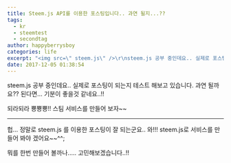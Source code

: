 ```yaml
---
title: Steem.js API를 이용한 포스팅입니다.. 과연 될지...??
tags:
  - kr
  - steemtest
  - secondtag
author: happyberrysboy
categories: life
excerpt: "<img src=\" steem.js\" />\r\nsteem.js 공부 중인데요.. 실제로 포스팅이 되는지 테스트 해보고 있습니다.  과연 될까요?? 된다면... 기분이 좋을것 같네요..!!  되라되라 뿅뿅뿅!! 스팀 서비스를 만들어 보자~~  ___  헙... 정말로 를 이용한 포스팅이 잘 되는군요.. 와!!!로 서비스를 만들어 봐야 겠어요~~^^;  뭐를 한번 만들어 볼까나.....  고민해보겠습니다......"
date: 2017-12-05 01:38:54
---
```


steem.js 공부 중인데요.. 실제로 포스팅이 되는지 테스트 해보고 있습니다. 
과연 될까요?? 된다면... 기분이 좋을것 같네요..!!

되라되라 뿅뿅뿅!! 스팀 서비스를 만들어 보자~~

___

헙... 정말로 steem.js 를 이용한 포스팅이 잘 되는군요..
와!!! steem.js로 서비스를 만들어 봐야 겠어요~~^^;

뭐를 한번 만들어 볼까나.....  고민해보겠습니다..!!